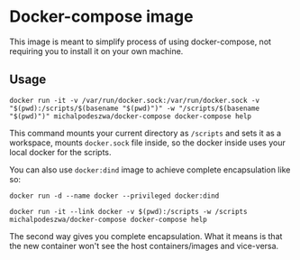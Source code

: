 # Docker-compose image

This image is meant to simplify process of using docker-compose, not requiring you to install it on your own machine.

## Usage

    docker run -it -v /var/run/docker.sock:/var/run/docker.sock -v "$(pwd):/scripts/$(basename "$(pwd)")" -w "/scripts/$(basename "$(pwd)")" michalpodeszwa/docker-compose docker-compose help

This command mounts your current directory as `/scripts` and sets it as a workspace, mounts `docker.sock` file inside, so the docker inside uses your local docker for the scripts.

You can also use `docker:dind` image to achieve complete encapsulation like so:

    docker run -d --name docker --privileged docker:dind

    docker run -it --link docker -v $(pwd):/scripts -w /scripts michalpodeszwa/docker-compose docker-compose help

The second way gives you complete encapsulation. What it means is that the new container won't see the host containers/images and vice-versa.
